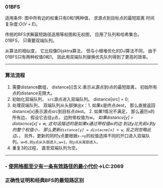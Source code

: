 ### 01BFS

适用条件: 图中所有边的权重只有0和1两种值， 求源点到目标点的最短距离
时间复杂度:$O(V+E)$。

传统的BFS求解最短路径适用等权图和无权图， 应用了队列和哈希集合。
01BFS， 只需要双端队列。 

从算法的相似度， 它比较像Dijsktra算法， 但与小根堆优化的DJ算法不同， 由于01BFS只有两种权值0和1， 因此用双端队列替换优先队列得到了更高的效率。

----


### 算法流程
1. 需要distance数组， distance[i]含义:表示从源点到i点的最短距离， 初始所有点的distance无限大。
2. 初始化双端队列， `src`源点进入双端队列。 distance[src] = 0;
3. 处理双端队列， 双端队列从头部弹出x：1. 如果x是终点dest， 那么直接返回distance[x]表示源点src到目标点dest。 2. 如果1情况不满足， 那么遍历x的所有边， 假设它去往y点， 边附带权值为w。 *如果distance[y] > distacnce[x] + w, 这句话描述的是如果x通过带权值w的边 到达y比先前x到y的整个权值小， 那么更新`distance[y] = distacne[x] + w`, 反之则忽略此边。*， 另外，更新的同时y点要根据`x->y`的权值选择不同的开口进入双端队列。`w=0,则y点从头部进入;w=1，则y点从尾部进入。`
4. 重复3的过程， 直至双端队列为空。
   


---


### - [使网格图至少有一条有效路径的最小代价](https://leetcode.cn/problems/minimum-cost-to-make-at-least-one-valid-path-in-a-grid/)->LC:2069


### 正确性证明和经典BFS的最短路区别